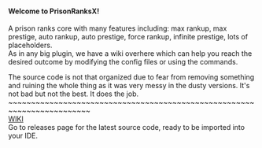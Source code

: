 #### Welcome to PrisonRanksX!

A prison ranks core with many features including: max rankup, max prestige, auto rankup, auto prestige, force rankup, infinite prestige, lots of placeholders.  
As in any big plugin, we have a wiki overhere which can help you reach the desired outcome by modifying the config files or using the commands.  

The source code is not that organized due to fear from removing something and ruining the whole thing as it was very messy in the dusty versions. It's not bad but not the best. It does the job.
\~~~~~~~~~~~~~~~~~~~~~~~~~~~~~~~~~~~~~~~~~~~~~~~~~~~~~~~~~~~~~~~~~~~~~~~~  
[WIKI](https://github.com/TheGaming999/PrisonRanksX/wiki)  
Go to releases page for the latest source code, ready to be imported into your IDE.
